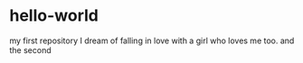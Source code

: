 # hello-world
my first repository
I dream of falling in love with a girl who loves me too.
and the second

